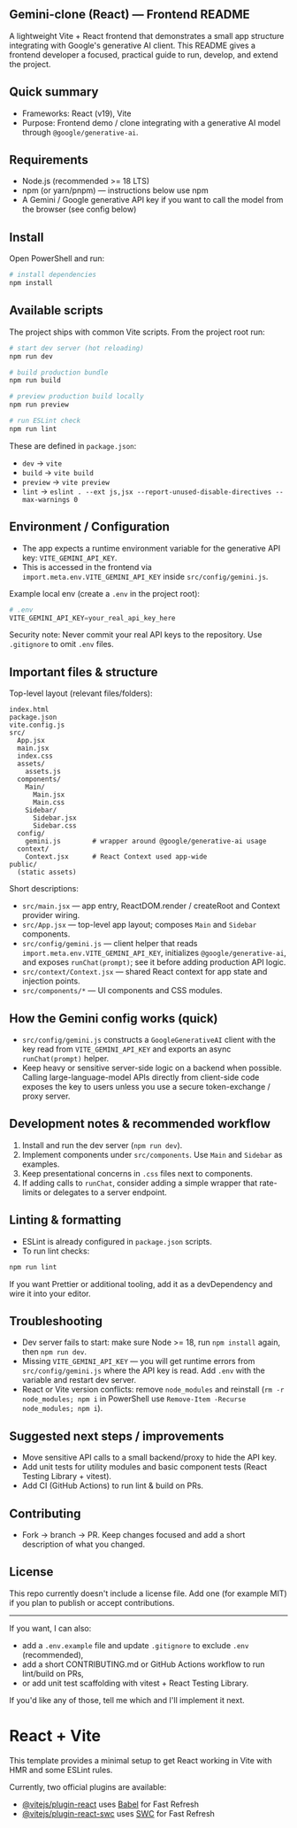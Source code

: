 ## Gemini-clone (React) — Frontend README

A lightweight Vite + React frontend that demonstrates a small app structure integrating with Google's generative AI client. This README gives a frontend developer a focused, practical guide to run, develop, and extend the project.

## Quick summary

- Frameworks: React (v19), Vite
- Purpose: Frontend demo / clone integrating with a generative AI model through `@google/generative-ai`.

## Requirements

- Node.js (recommended >= 18 LTS)
- npm (or yarn/pnpm) — instructions below use npm
- A Gemini / Google generative API key if you want to call the model from the browser (see config below)

## Install

Open PowerShell and run:

```powershell
# install dependencies
npm install
```

## Available scripts

The project ships with common Vite scripts. From the project root run:

```powershell
# start dev server (hot reloading)
npm run dev

# build production bundle
npm run build

# preview production build locally
npm run preview

# run ESLint check
npm run lint
```

These are defined in `package.json`:

- `dev` -> `vite`
- `build` -> `vite build`
- `preview` -> `vite preview`
- `lint` -> `eslint . --ext js,jsx --report-unused-disable-directives --max-warnings 0`

## Environment / Configuration

- The app expects a runtime environment variable for the generative API key: `VITE_GEMINI_API_KEY`.
- This is accessed in the frontend via `import.meta.env.VITE_GEMINI_API_KEY` inside `src/config/gemini.js`.

Example local env (create a `.env` in the project root):

```powershell
# .env
VITE_GEMINI_API_KEY=your_real_api_key_here
```

Security note: Never commit your real API keys to the repository. Use `.gitignore` to omit `.env` files.

## Important files & structure

Top-level layout (relevant files/folders):

```
index.html
package.json
vite.config.js
src/
  App.jsx
  main.jsx
  index.css
  assets/
    assets.js
  components/
    Main/
      Main.jsx
      Main.css
    Sidebar/
      Sidebar.jsx
      Sidebar.css
  config/
    gemini.js        # wrapper around @google/generative-ai usage
  context/
    Context.jsx      # React Context used app-wide
public/
  (static assets)
```

Short descriptions:

- `src/main.jsx` — app entry, ReactDOM.render / createRoot and Context provider wiring.
- `src/App.jsx` — top-level app layout; composes `Main` and `Sidebar` components.
- `src/config/gemini.js` — client helper that reads `import.meta.env.VITE_GEMINI_API_KEY`, initializes `@google/generative-ai`, and exposes `runChat(prompt)`; see it before adding production API logic.
- `src/context/Context.jsx` — shared React context for app state and injection points.
- `src/components/*` — UI components and CSS modules.

## How the Gemini config works (quick)

- `src/config/gemini.js` constructs a `GoogleGenerativeAI` client with the key read from `VITE_GEMINI_API_KEY` and exports an async `runChat(prompt)` helper.
- Keep heavy or sensitive server-side logic on a backend when possible. Calling large-language-model APIs directly from client-side code exposes the key to users unless you use a secure token-exchange / proxy server.

## Development notes & recommended workflow

1. Install and run the dev server (`npm run dev`).
2. Implement components under `src/components`. Use `Main` and `Sidebar` as examples.
3. Keep presentational concerns in `.css` files next to components.
4. If adding calls to `runChat`, consider adding a simple wrapper that rate-limits or delegates to a server endpoint.

## Linting & formatting

- ESLint is already configured in `package.json` scripts.
- To run lint checks:

```powershell
npm run lint
```

If you want Prettier or additional tooling, add it as a devDependency and wire it into your editor.

## Troubleshooting

- Dev server fails to start: make sure Node >= 18, run `npm install` again, then `npm run dev`.
- Missing `VITE_GEMINI_API_KEY` — you will get runtime errors from `src/config/gemini.js` where the API key is read. Add `.env` with the variable and restart dev server.
- React or Vite version conflicts: remove `node_modules` and reinstall (`rm -r node_modules; npm i` in PowerShell use `Remove-Item -Recurse node_modules; npm i`).

## Suggested next steps / improvements

- Move sensitive API calls to a small backend/proxy to hide the API key.
- Add unit tests for utility modules and basic component tests (React Testing Library + vitest).
- Add CI (GitHub Actions) to run lint & build on PRs.

## Contributing

- Fork -> branch -> PR. Keep changes focused and add a short description of what you changed.

## License

This repo currently doesn't include a license file. Add one (for example MIT) if you plan to publish or accept contributions.

---

If you want, I can also:

- add a `.env.example` file and update `.gitignore` to exclude `.env` (recommended),
- add a short CONTRIBUTING.md or GitHub Actions workflow to run lint/build on PRs,
- or add unit test scaffolding with vitest + React Testing Library.

If you'd like any of those, tell me which and I'll implement it next.

# React + Vite

This template provides a minimal setup to get React working in Vite with HMR and some ESLint rules.

Currently, two official plugins are available:

- [@vitejs/plugin-react](https://github.com/vitejs/vite-plugin-react/blob/main/packages/plugin-react/README.md) uses [Babel](https://babeljs.io/) for Fast Refresh
- [@vitejs/plugin-react-swc](https://github.com/vitejs/vite-plugin-react-swc) uses [SWC](https://swc.rs/) for Fast Refresh
